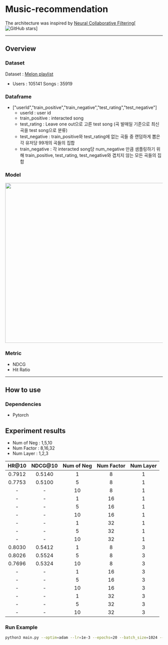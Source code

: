 # Music-recommendation

The architecture was inspired by [Neural Collaborative Filtering](https://arxiv.org/abs/1708.05031)[![GitHub stars](https://img.shields.io/github/stars/hexiangnan/neural_collaborative_filtering.svg?logo=github&label=Stars)]

---

## Overview

### Dataset
Dataset : [Melon playlist](https://arena.kakao.com/c/8)

* Users : 105141 Songs : 35919  

### Dataframe 

- ["userId","train_positive","train_negative","test_rating","test_negative"]
    + userId : user id
    + train_positive : interacted song
    + test_rating : Leave one out으로 고른 test song (곡 발매일 기준으로 최신 곡을 test song으로 분류)
    + test_negative : train_positive와 test_rating에 없는 곡들 중 랜덤하게 뽑은 각 유저당 99개의 곡들의 집합
    + train_negative : 각 interacted song당 num_negative 만큼 샘플링하기 위해 train_positive, test_rating, test_negative와 겹치지 않는 모든 곡들의 집합 

### Model 

<img width='512' src='https://user-images.githubusercontent.com/52492949/98676852-7edb3700-239f-11eb-91e3-e6f40c2ece45.png'>

### Metric 

* NDCG
* Hit Ratio 

---

## How to use 

### Dependencies

* Pytorch 


## Experiment results

* Num of Neg : 1,5,10 
* Num Factor : 8,16,32 
* Num Layer : 1,2,3

| HR@10 | NDCG@10 | Num of Neg | Num Factor | Num Layer |
|:-----:|:-------:|:----------:|:----------:|:---------:|
| 0.7912|   0.5140|      1     |      8     |     1     |
| 0.7753|   0.5100|      5     |      8     |     1     |
| -     |  -      |      10    |      8     |     1     |
| -     |  -      |      1     |      16    |     1     |
| -     |  -      |      5     |      16    |     1     |
| -     |  -      |      10    |      16    |     1     |
| -     |  -      |      1     |      32    |     1     |
| -     |  -      |      5     |      32    |     1     |
| -     |  -      |      10    |      32    |     1     |
| 0.8030|   0.5412|      1     |      8     |     3     |
| 0.8026|   0.5524|      5     |      8     |     3     |
| 0.7696|   0.5324|      10    |      8     |     3     |
| -     |  -      |      1     |      16    |     3     |
| -     |  -      |      5     |      16    |     3     |
| -     |  -      |      10    |      16    |     3     |
| -     |  -      |      1     |      32    |     3     |
| -     |  -      |      5     |      32    |     3     |
| -     |  -      |      10    |      32    |     3     |


### Run Example 
```sh
python3 main.py --optim=adam --lr=1e-3 --epochs=20 --batch_size=1024 --latent_dim_mf=8 --num_layers=3 --num_neg=5 --l2=0.0 --gpu=2,3
``` 